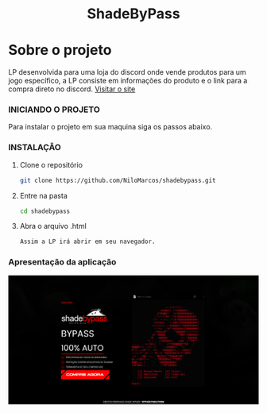 <h1 align="center">ShadeByPass</h1>

<!-- Getting Started -->
# Sobre o projeto
LP desenvolvida para uma loja do discord onde vende produtos para um jogo específico, a LP consiste em informações do produto e o link para a compra direto no discord.
<a href="https://shadebypass.xyz/" target="_blanck">Visitar o site</a>

### INICIANDO O PROJETO

Para instalar o projeto em sua maquina siga os passos abaixo.

### INSTALAÇÃO

1. Clone o repositório

   ```sh
   git clone https://github.com/NiloMarcos/shadebypass.git
   ```

2. Entre na pasta

   ```sh
   cd shadebypass
   ```

3. Abra o arquivo .html

   ```sh
   Assim a LP irá abrir em seu navegador.
   ```

### Apresentação da aplicação

<p align="center">

<div>
  <img src="imgs/home.png"> 
</div>